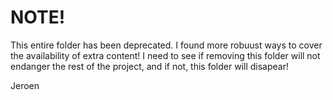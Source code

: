 # NOTE!

This entire folder has been deprecated.
I found more robuust ways to cover the availability of extra content!
I need to see if removing this folder will not endanger the rest of the project, and if not, this folder will disapear!

Jeroen
